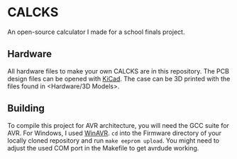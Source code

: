 # CALCKS
An open-source calculator I made for a school finals project.

## Hardware
All hardware files to make your own CALCKS are in this repository. The PCB design files can be opened with [KiCad](https://kicad.org/). The case can be 3D printed with the files found in <Hardware/3D Models>.

## Building
To compile this project for AVR architecture, you will need the GCC suite for AVR. For Windows, I used [WinAVR](http://winavr.sourceforge.net/).
`cd` into the Firmware directory of your locally cloned repository and run `make eeprom upload`. You might need to adjust the used COM port in the Makefile to get avrdude working.